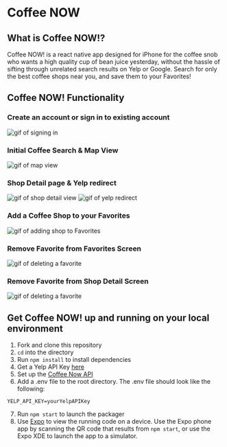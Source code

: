 # Coffee NOW

## What is Coffee NOW!?

Coffee NOW! is a react native app designed for iPhone for the coffee snob who wants a high quality cup of bean juice yesterday, without the hassle of sifting through unrelated search results on Yelp or Google. Search for only the best coffee shops near you, and save them to your Favorites!

## Coffee NOW! Functionality

### Create an account or sign in to existing account

![gif of signing in](https://media.giphy.com/media/9DpPcrv3bCJapKyVPf/giphy.gif)

### Initial Coffee Search & Map View

![gif of map view](https://media.giphy.com/media/555G4TIaksPkGUESFR/giphy.gif)

### Shop Detail page & Yelp redirect

![gif of shop detail view](https://media.giphy.com/media/495uiXT3ie2S759Coy/giphy.gif)
![gif of yelp redirect](https://media.giphy.com/media/6CBqbMPJtRWl8QAMfc/giphy.gif)

### Add a Coffee Shop to your Favorites

![gif of adding shop to Favorites](https://media.giphy.com/media/5bgPVS9PO9ZOtpuNoI/giphy.gif)

### Remove Favorite from Favorites Screen

![gif of deleting a favorite](https://media.giphy.com/media/2t9vwdVU2nVgQiUXqg/giphy.gif)

### Remove Favorite from Shop Detail Screen

![gif of deleting a favorite](https://media.giphy.com/media/2442e4VkUPUPkSu7Xr/giphy.gif)

## Get Coffee NOW! up and running on your local environment

1.  Fork and clone this repository
2.  `cd` into the directory
3.  Run `npm install` to install dependencies
4.  Get a Yelp API Key [here](https://www.yelp.com/developers/v3/manage_app)
5.  Set up the [Coffee Now API](https://github.com/npeters5/coffeenow-api)
6.  Add a .env file to the root directory. The .env file should look like the following:

```
YELP_API_KEY=yourYelpAPIKey
```

7.  Run `npm start` to launch the packager
8.  Use [Expo](https://expo.io/learn) to view the running code on a device. Use the Expo phone app by scanning the QR code that results from `npm start`, or use the Expo XDE to launch the app to a simulator.
